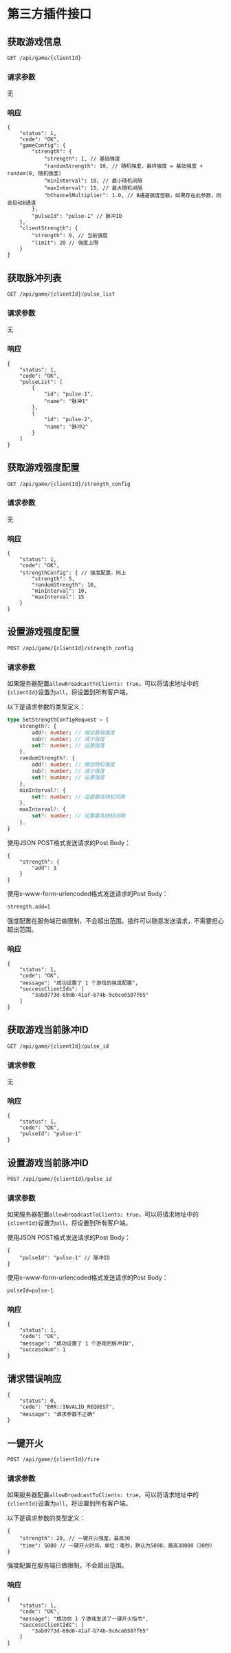 # 第三方插件接口

## 获取游戏信息

```sh
GET /api/game/{clientId}
```

### 请求参数

无

### 响应

```json5
{
    "status": 1,
    "code": "OK",
    "gameConfig": {
        "strength": {
            "strength": 1, // 基础强度
            "randomStrength": 10, // 随机强度，最终强度 = 基础强度 + random(0, 随机强度)
            "minInterval": 10, // 最小随机间隔
            "maxInterval": 15, // 最大随机间隔
            "bChannelMultiplier": 1.0, // B通道强度倍数，如果存在此参数，则会启动B通道
        },
        "pulseId": "pulse-1" // 脉冲ID
    },
    "clientStrength": {
        "strength": 0, // 当前强度
        "limit": 20 // 强度上限
    }
}
```

## 获取脉冲列表

```sh
GET /api/game/{clientId}/pulse_list
```

### 请求参数

无

### 响应

```json5
{
    "status": 1,
    "code": "OK",
    "pulseList": [
        {
            "id": "pulse-1",
            "name": "脉冲1"
        },
        {
            "id": "pulse-2",
            "name": "脉冲2"
        }
    ]
}
```

## 获取游戏强度配置

```sh
GET /api/game/{clientId}/strength_config
```

### 请求参数

无

### 响应

```json5
{
    "status": 1,
    "code": "OK",
    "strengthConfig": { // 强度配置，同上
        "strength": 5,
        "randomStrength": 10,
        "minInterval": 10,
        "maxInterval": 15
    }
}
```

## 设置游戏强度配置

```sh
POST /api/game/{clientId}/strength_config
```

### 请求参数

如果服务器配置```allowBroadcastToClients: true```，可以将请求地址中的```{clientId}```设置为```all```，将设置到所有客户端。


以下是请求参数的类型定义：

```typescript
type SetStrengthConfigRequest = {
    strength?: {
        add?: number; // 增加基础强度
        sub?: number; // 减少强度
        set?: number; // 设置强度
    },
    randomStrength?: {
        add?: number; // 增加随机强度
        sub?: number; // 减少强度
        set?: number; // 设置强度
    },
    minInterval?: {
        set?: number; // 设置最低随机间隔
    },
    maxInterval?: {
        set?: number; // 设置最高随机间隔
    },
}
```

使用JSON POST格式发送请求的Post Body：

```json5
{
    "strength": {
        "add": 1
    }
}
```

使用x-www-form-urlencoded格式发送请求的Post Body：

```html
strength.add=1
```

强度配置在服务端已做限制，不会超出范围。插件可以随意发送请求，不需要担心超出范围。

### 响应

```json5
{
    "status": 1,
    "code": "OK",
    "message": "成功设置了 1 个游戏的强度配置",
    "successClientIds": [
        "3ab0773d-69d0-41af-b74b-9c6ce6507f65"
    ]
}
```

## 获取游戏当前脉冲ID

```sh
GET /api/game/{clientId}/pulse_id
```

### 请求参数

无

### 响应

```json5
{
    "status": 1,
    "code": "OK",
    "pulseId": "pulse-1"
}
```

## 设置游戏当前脉冲ID

```sh
POST /api/game/{clientId}/pulse_id
```

### 请求参数

如果服务器配置```allowBroadcastToClients: true```，可以将请求地址中的```{clientId}```设置为```all```，将设置到所有客户端。

使用JSON POST格式发送请求的Post Body：

```json5
{
    "pulseId": "pulse-1" // 脉冲ID
}
```

使用x-www-form-urlencoded格式发送请求的Post Body：

```html
pulseId=pulse-1
```

### 响应

```json5
{
    "status": 1,
    "code": "OK",
    "message": "成功设置了 1 个游戏的脉冲ID",
    "successNum": 1
}
```

## 请求错误响应

```json5
{
    "status": 0,
    "code": "ERR::INVALID_REQUEST",
    "message": "请求参数不正确"
}
```


## 一键开火

```sh
POST /api/game/{clientId}/fire
```

### 请求参数

如果服务器配置```allowBroadcastToClients: true```，可以将请求地址中的```{clientId}```设置为```all```，将设置到所有客户端。


以下是请求参数的类型定义：

```json5
{
    "strength": 20, // 一键开火强度，最高30
    "time": 5000 // 一键开火时间，单位：毫秒，默认为5000，最高30000（30秒）
}
```

强度配置在服务端已做限制，不会超出范围。

### 响应

```json5
{
    "status": 1,
    "code": "OK",
    "message": "成功向 1 个游戏发送了一键开火指令",
    "successClientIds": [
        "3ab0773d-69d0-41af-b74b-9c6ce6507f65"
    ]
}
```
